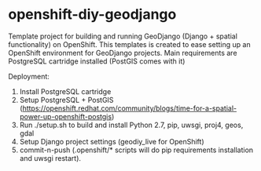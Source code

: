 openshift-diy-geodjango
=======================

Template project for building and running GeoDjango (Django + spatial functionality) on OpenShift.
This templates is created to ease setting up an OpenShift environment for GeoDjango projects.
Main requirements are PostgreSQL cartridge installed (PostGIS comes with it)

Deployment:

1. Install PostgreSQL cartridge
2. Setup PostgreSQL + PostGIS (https://openshift.redhat.com/community/blogs/time-for-a-spatial-power-up-openshift-postgis)
3. Run ./setup.sh to build and install Python 2.7, pip, uwsgi, proj4, geos, gdal
4. Setup Django project settings (geodiy_live for OpenShift)
5. commit-n-push (.openshift/* scripts will do pip requirements installation and uwsgi restart).
